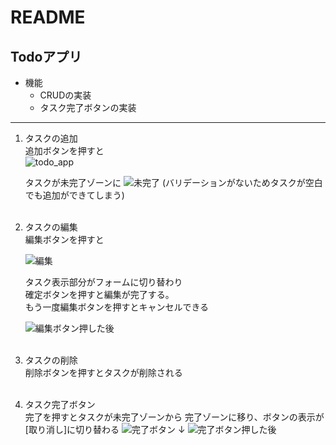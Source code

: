 # README

## Todoアプリ

* 機能  
    * CRUDの実装
    * タスク完了ボタンの実装
***
1. タスクの追加  
    追加ボタンを押すと  
    ![todo_app](https://user-images.githubusercontent.com/64147954/94363245-eb55eb80-00fb-11eb-9846-7d250a4be9ce.PNG)

    タスクが未完了ゾーンに
    ![未完了](https://user-images.githubusercontent.com/64147954/94363290-20623e00-00fc-11eb-9792-bcdef9dbc275.PNG)
    (バリデーションがないためタスクが空白でも追加ができてしまう)
    <br><br>

2. タスクの編集  
    編集ボタンを押すと

    ![編集](https://user-images.githubusercontent.com/64147954/94363314-6fa86e80-00fc-11eb-8d40-f6f7d6d4d01e.PNG)

    タスク表示部分がフォームに切り替わり  
    確定ボタンを押すと編集が完了する。  
    もう一度編集ボタンを押すとキャンセルできる

    ![編集ボタン押した後](https://user-images.githubusercontent.com/64147954/94363341-99fa2c00-00fc-11eb-9433-d8ae5e5e87d5.PNG)
    <br><br>

3. タスクの削除  
    削除ボタンを押すとタスクが削除される
    <br><br>
4. タスク完了ボタン  
    完了を押すとタスクが未完了ゾーンから
    完了ゾーンに移り、ボタンの表示が[取り消し]に切り替わる
    ![完了ボタン](https://user-images.githubusercontent.com/64147954/94363431-07a65800-00fd-11eb-8850-bbac0d5efe79.PNG)
    ↓
    ![完了ボタン押した後](https://user-images.githubusercontent.com/64147954/94363457-345a6f80-00fd-11eb-8077-90c78ec5494a.PNG)

    

